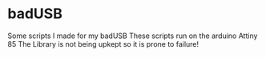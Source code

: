 # badUSB
Some scripts I made for my badUSB
These scripts run on the arduino Attiny 85 
The Library is not being upkept so it is prone to failure! 
